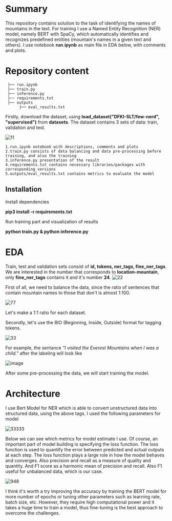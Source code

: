 # Summary
This repository contains solution to the task of identifying the names of mountains in the text. For training I use a Named Entity Recognition (NER) model, namely BERT with SpaCy, which automatically identifies 
and recognizes predefined entities (mountain's names in a given text and others). I use notebook **run.ipynb** as main file in EDA below, with comments and plots.

# Repository content
```
 ├── run.ipynb 
 ├── train.py         
 ├── inference.py
 ├── requirements.txt
 ├── outputs
      ├── eval_results.txt
```     

Firstly, download the dataset, using **load_dataset("DFKI-SLT/few-nerd", "supervised")** from **datasets**.
The dataset contains 3 sets of data: train, validation and test.

![11](https://github.com/yuliadziuba/Mountain_detection/assets/151251662/7afb40a9-8957-4586-831d-48f126ed7fd3)
```
1.run.ipynb notebook with descriptions, comments and plots
2.train.py consists of data balancing and data pre-processing before training, and also the training 
3.inference.py presentation of the result
4.requirements.txt contains necessary libraries/packages with corresponding versions
5.outputs/eval_results.txt contains metrics to evaluate the model
```
## Installation
Install dependencies

**pip3 install -r requirements.txt**

Run training part and visualization of results

**python train.py & python inference.py**

# EDA
Train, test and validation sets consist of **id, tokens, ner_tags, fine_ner_tags**. We are interested in the number that corresponds to **location-mountain**, only **fine_ner_tags** contains it and it's number **24**.
![22](https://github.com/yuliadziuba/Mountain_detection/assets/151251662/13b0affd-7b07-495f-8733-8f5ccfd094a9)

First of all, we need to balance the data, since the ratio of sentences that contain mountain names to those that don't is almost 1:100.

![77](https://github.com/yuliadziuba/Mountain_detection/assets/151251662/1dd54c55-17c9-4b02-a581-60465c875771)

Let's make a 1:1 ratio for each dataset.

Secondly, let's use the BIO (Beginning, Inside, Outside) format for tagging tokens. 

![33](https://github.com/yuliadziuba/Mountain_detection/assets/151251662/e863f12d-67a9-4075-a427-dc8e9648d5ab)

For example, the sentance  *"I visited the Everest Mountains when I was a child."* after the labeling will look like

![image](https://github.com/yuliadziuba/Mountain_detection/assets/151251662/256bc4aa-9f6d-49e4-afe8-c1d22d95dd0b)

After some pre-processing the data, we will start training the model.

# Architecture
I use Bert Model for NER which is able to convert unstructured data into structured data, using the above tags. I used the following parameters for model

![33333](https://github.com/yuliadziuba/Mountain_detection/assets/151251662/f34147ea-c24c-4b6f-a765-133d073a1b19)

Below we can see which metrics for model estimate I use. Of course, an important part of model building is specifying the loss function. The loss function is used to quantify the error between predicted and actual outputs at each step. The loss function plays a large role in how the model behaves and converges. Also precision and recall as a measure of quality and quantity. And F1 score as a harmonic mean of precision and recall. Also F1 useful for unbalanced data, which is our case.

![948](https://github.com/yuliadziuba/Mountain_detection/assets/151251662/fabd8b8a-fc2b-4a17-8e0d-5c4990719c35)

I think it's worth a try improving the accuracy by training the BERT model for more number of epochs or tuning other parameters such as learning rate, batch size, etc. However, they require high computational power and it takes a huge time to train a model, thus fine-tuning is the best approach to overcome the challenges.
